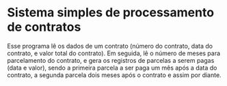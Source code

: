 # Sistema simples de processamento de contratos

Esse programa lê os dados de um contrato (número do contrato, data do contrato,
e valor total do contrato). Em seguida, lê o número de meses para
parcelamento do contrato, e gera os registros de parcelas a serem pagas (data e valor),
sendo a primeira parcela a ser paga um mês após a data do contrato, a segunda parcela dois
meses após o contrato e assim por diante.
